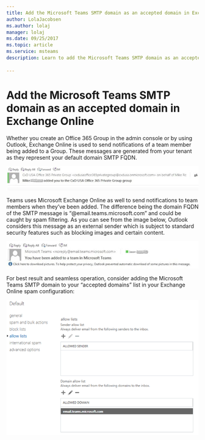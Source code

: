 ```yaml
---
title: Add the Microsoft Teams SMTP domain as an accepted domain in Exchange Online | Microsoft Support
author: LolaJacobsen
ms.author: lolaj
manager: lolaj
ms.date: 09/25/2017
ms.topic: article
ms.service: msteams
description: Learn to add the Microsoft Teams SMTP domain as an accepted domain in Exchange Online to send notifications to team members.

---
```


Add the Microsoft Teams SMTP domain as an accepted domain in Exchange Online 
=============================================================================

Whether you create an Office 365 Group in the admin console or by using Outlook, Exchange Online is used to send notifications of a team member being added to a Group. These messages are generated from your tenant as they represent your default domain SMTP FQDN.

![Screenshot of an example Outlook email message header showing a user has been added to a group.](media/Add_the_Microsoft_Teams_SMTP_domain_as_an_accepted_domain_in_Exchange_Online_image1.jpg)

Teams uses Microsoft Exchange Online as well to send notifications to team members when they’ve been added. The difference being the domain FQDN of the SMTP message is “@email.teams.microsoft.com” and could be caught by spam filtering. As you can see from the image below, Outlook considers this message as an external sender which is subject to standard security features such as blocking images and certain content.

![Screenshot of an example Outlook email message header showing a user has been added to a group.](media/Add_the_Microsoft_Teams_SMTP_domain_as_an_accepted_domain_in_Exchange_Online_image2.jpg)

For best result and seamless operation, consider adding the Microsoft Teams SMTP domain to your “accepted domains” list in your Exchange Online spam configuration:

![Screenshot of the Allow lists section of Exchange Online spam configuration settings.](media/Add_the_Microsoft_Teams_SMTP_domain_as_an_accepted_domain_in_Exchange_Online_image3.png)
